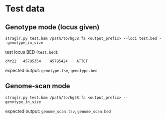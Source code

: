 # Test data

## Genotype mode (locus given)
```
straglr.py test.bam /path/to/hg38.fa <output_prefix> --loci test.bed --genotype_in_size
```
test locus BED (`test.bed`):
```
chr22	45795354	45795424	ATTCT
```
expected output: `genotype.tsv`, `genotype.bed`
## Genome-scan mode
```
straglr.py test.bam /path/to/hg38.fa <output_prefix> --genotype_in_size
```
expected output: `genome_scan.tsv`, `genome_scan.bed`
